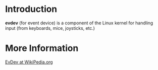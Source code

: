 # Introduction #

**evdev** (for event device) is a component of the Linux kernel for handling input (from keyboards, mice, joysticks, etc.)


# More Information #

[EvDev at WikiPedia.org](http://en.wikipedia.org/wiki/Evdev)